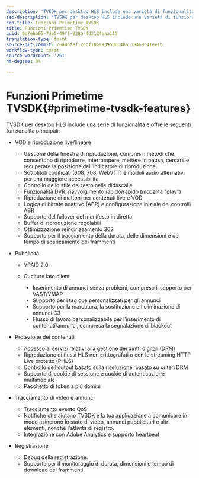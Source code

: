 ```yaml
---
description: 'TVSDK per desktop HLS include una varietà di funzionalità e fornisce le seguenti funzionalità principali '
seo-description: 'TVSDK per desktop HLS include una varietà di funzionalità e fornisce le seguenti funzionalità principali '
seo-title: Funzioni Primetime TVSDK
title: Funzioni Primetime TVSDK
uuid: 0a7ebb05-7da5-49ff-928a-4d2124eaa115
translation-type: tm+mt
source-git-commit: 25a0dfef12ecf10ba939500c4ba539468c41ee1b
workflow-type: tm+mt
source-wordcount: '261'
ht-degree: 0%

---
```



# Funzioni Primetime TVSDK{#primetime-tvsdk-features}

TVSDK per desktop HLS include una serie di funzionalità e offre le seguenti funzionalità principali:

* VOD e riproduzione live/lineare

   * Gestione della finestra di riproduzione, compresi i metodi che consentono di riprodurre, interrompere, mettere in pausa, cercare e recuperare la posizione dell&#39;indicatore di riproduzione.
   * Sottotitoli codificati (608, 708, WebVTT) e moduli audio alternativi per una maggiore accessibilità
   * Controllo dello stile del testo nelle didascalie
   * Funzionalità DVR, riavvolgimento rapido/rapido (modalità &quot;play&quot;)
   * Riproduzione di mattoni per contenuti live e VOD
   * Logica di bitrate adattivo (ABR) e configurazione iniziale dei controlli ABR
   * Supporto del failover del manifesto in diretta
   * Buffer di riproduzione regolabili
   * Ottimizzazione reindirizzamento 302
   * Supporto per il tracciamento della durata, delle dimensioni e del tempo di scaricamento dei frammenti

* Pubblicità

   * VPAID 2.0
   * Cuciture lato client

      * Inserimento di annunci senza problemi, compreso il supporto per VAST/VMAP
      * Supporto per i tag cue personalizzati per gli annunci
      * Supporto per la marcatura, la sostituzione e l&#39;eliminazione di annunci C3
      * Flusso di lavoro personalizzabile per l’inserimento di contenuti/annunci, compresa la segnalazione di blackout

* Protezione dei contenuti

   * Accesso ai servizi relativi alla gestione dei diritti digitali (DRM)
   * Riproduzione di flussi HLS non crittografati o con lo streaming HTTP Live protetto (PHLS)
   * Controllo dell&#39;output basato sulla risoluzione, basato su criteri DRM
   * Supporto di cookie di sessione e cookie di autenticazione multimediale
   * Pacchetto di token a più domini

* Tracciamento di video e annunci

   * Tracciamento evento QoS
   * Notifiche che aiutano TVSDK e la tua applicazione a comunicare in modo asincrono lo stato di video, annunci pubblicitari e altri elementi, nonché l&#39;attività di registro.
   * Integrazione con  Adobe Analytics e supporto heartbeat

* Registrazione

   * Debug della registrazione.
   * Supporto per il monitoraggio di durata, dimensioni e tempo di download dei frammenti.